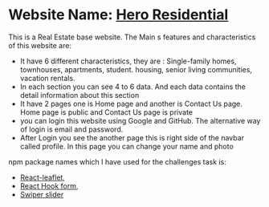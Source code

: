 # Website Name: [Hero Residential](https://hero-residential.web.app/)

This is a Real Estate base website. The Main s features and characteristics of this website are:

- It have 6 different characteristics, they are : Single-family homes, townhouses, apartments, student.
housing, senior living communities, vacation rentals.
- In each section you can see 4 to 6 data. And each data contains the detail information about this section
- It have 2 pages one is Home page and another is Contact Us page. Home page is public and Contact Us page is private
- you can login this website using Google and GitHub. The alternative way of login is email and password.
- After Login you see the another page this is right side of the navbar called profile. In this page you can change your name and photo

 npm package names which I have used for the challenges task is:
 - [ React-leaflet,](https://react-leaflet.js.org/)
 - [React Hook form,](https://react-hook-form.com/)
 - [Swiper slider](https://swiperjs.com/)

